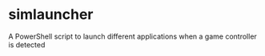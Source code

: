 # simlauncher
A PowerShell script to launch different applications when a game controller is detected
